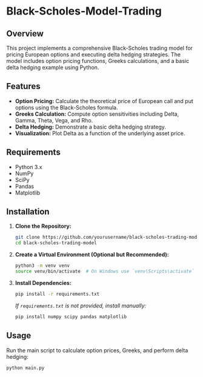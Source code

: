 # Black-Scholes-Model-Trading

## Overview

This project implements a comprehensive Black-Scholes trading model for pricing European options and executing delta hedging strategies. The model includes option pricing functions, Greeks calculations, and a basic delta hedging example using Python.

## Features

- **Option Pricing:** Calculate the theoretical price of European call and put options using the Black-Scholes formula.
- **Greeks Calculation:** Compute option sensitivities including Delta, Gamma, Theta, Vega, and Rho.
- **Delta Hedging:** Demonstrate a basic delta hedging strategy.
- **Visualization:** Plot Delta as a function of the underlying asset price.

## Requirements

- Python 3.x
- NumPy
- SciPy
- Pandas
- Matplotlib

## Installation

1. **Clone the Repository:**

    ```bash
    git clone https://github.com/yourusername/black-scholes-trading-model.git
    cd black-scholes-trading-model
    ```

2. **Create a Virtual Environment (Optional but Recommended):**

    ```bash
    python3 -m venv venv
    source venv/bin/activate  # On Windows use `venv\Scripts\activate`
    ```

3. **Install Dependencies:**

    ```bash
    pip install -r requirements.txt
    ```

    *If `requirements.txt` is not provided, install manually:*

    ```bash
    pip install numpy scipy pandas matplotlib
    ```

## Usage

Run the main script to calculate option prices, Greeks, and perform delta hedging:

```bash
python main.py

